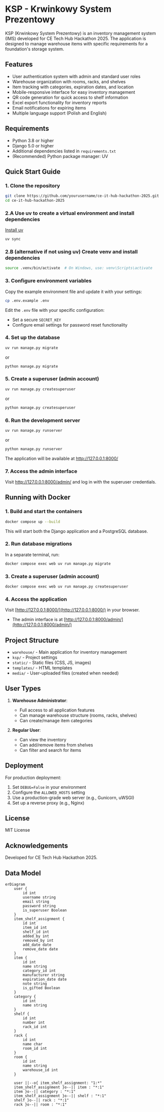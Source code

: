 # KSP - Krwinkowy System Prezentowy

KSP (Krwinkowy System Prezentowy) is an inventory management system (IMS) developed for CE Tech Hub Hackathon 2025. The application is designed to manage warehouse items with specific requirements for a foundation's storage system.

## Features

- User authentication system with admin and standard user roles
- Warehouse organization with rooms, racks, and shelves
- Item tracking with categories, expiration dates, and location
- Mobile-responsive interface for easy inventory management
- QR code generation for quick access to shelf information
- Excel export functionality for inventory reports
- Email notifications for expiring items
- Multiple language support (Polish and English)

## Requirements

- Python 3.8 or higher
- Django 5.0 or higher
- Additional dependencies listed in `requirements.txt`
- (Recommended) Python package manager: UV

## Quick Start Guide

### 1. Clone the repository

```bash
git clone https://github.com/yourusername/ce-it-hub-hackathon-2025.git
cd ce-it-hub-hackathon-2025
```

### 2.A Use uv to create a virtual environment and install dependencies

[Install uv](https://docs.astral.sh/uv/getting-started/installation/#installing-uv)
```bash
uv sync
```

### 2.B (alternative if not using uv) Create venv and install dependencies

```bash
source .venv/bin/activate  # On Windows, use: venv\Scripts\activate
```

### 3. Configure environment variables

Copy the example environment file and update it with your settings:

```bash
cp .env.example .env
```

Edit the `.env` file with your specific configuration:
- Set a secure `SECRET_KEY`
- Configure email settings for password reset functionality

### 4. Set up the database

```bash
uv run manage.py migrate
```
or
```bash
python manage.py migrate
```

### 5. Create a superuser (admin account)

```bash
uv run manage.py createsuperuser
```
or
```bash
python manage.py createsuperuser
```

### 6. Run the development server

```bash
uv run manage.py runserver
```
or
```bash
python manage.py runserver
```

The application will be available at http://127.0.0.1:8000/

### 7. Access the admin interface

Visit http://127.0.0.1:8000/admin/ and log in with the superuser credentials.

## Running with Docker

### 1. Build and start the containers

```bash
docker compose up --build
```

This will start both the Django application and a PostgreSQL database.

### 2. Run database migrations

In a separate terminal, run:

```bash
docker compose exec web uv run manage.py migrate
```

### 3. Create a superuser (admin account)

```bash
docker compose exec web uv run manage.py createsuperuser
```

### 4. Access the application

Visit [http://127.0.0.1:8000/](http://127.0.0.1:8000/) in your browser.

- The admin interface is at [http://127.0.0.1:8000/admin/](http://127.0.0.1:8000/admin/)

## Project Structure

- `warehouse/` - Main application for inventory management
- `ksp/` - Project settings
- `static/` - Static files (CSS, JS, images)
- `templates/` - HTML templates
- `media/` - User-uploaded files (created when needed)

## User Types

1. **Warehouse Administrator**:
   - Full access to all application features
   - Can manage warehouse structure (rooms, racks, shelves)
   - Can create/manage item categories

2. **Regular User**:
   - Can view the inventory
   - Can add/remove items from shelves
   - Can filter and search for items

## Deployment

For production deployment:

1. Set `DEBUG=False` in your environment
2. Configure the `ALLOWED_HOSTS` setting
3. Use a production-grade web server (e.g., Gunicorn, uWSGI)
4. Set up a reverse proxy (e.g., Nginx)

## License

MIT License

## Acknowledgements

Developed for CE Tech Hub Hackathon 2025.

## Data Model

```mermaid
erDiagram
    user {
        id int
        username string
        email string
        password string
        is_superuser Boolean
    }
    item_shelf_assignment {
        id int
        item_id int
        shelf_id int
        added_by int
        removed_by int
        add_date date
        remove_date date
    }
    item {
        id int
        name string
        category_id int
        manufacturer string
        expiration_date date
        note string
        is_gifted Boolean
    }
    category {
        id int
        name string
    }
    shelf {
        id int
        number int
        rack_id int
    }
    rack {
        id int
        name char
        room_id int
    }
    room {
        id int
        name string
        warehouse_id int
    }
 
    user ||--o{ item_shelf_assignment: "1:*"
    item_shelf_assignment }o--|| item : "*:1"
    item }o--|| category : "*:1"
    item_shelf_assignment }o--|| shelf : "*:1"
    shelf }o--|| rack : "*:1"
    rack }o--|| room : "*:1"
```
